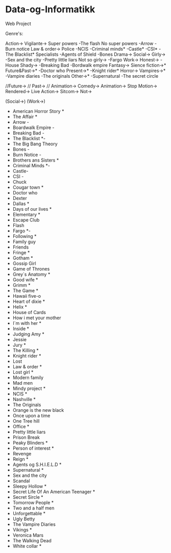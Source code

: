 Data-og-Informatikk
===================

Web Project

Genre's:

Action->
  Vigilante->
    Super powers
      -The flash
    No super powers
      -Arrow
      -Burn notice
  Law & order->
    Police
      -NCIS
      -Criminal minds*
      -Castle*
      -CSI*
      -The Blacklist*
    Specialists
      -Agents of Shield
      -Bones
Drama->
  Social->
    Girly->
      -Sex and the city
      -Pretty little liars
    Not so girly->
      -Fargo
  Work->
    Honest->
      -House
    Shady->
      -Breaking Bad
      -Bordwalk empire
Fantasy->
  Sience fiction->*
    Future&Past->*
      -Doctor who
    Present->*
      -Knight rider*
  Horror->
    Vampires->*
      -Vampire diaries
      -The originals
    Other->*
      -Supernatural
      -The secret circle
    
  //Future->
  // Past->
  // Animation->
Comedy->
  Animation->
    Stop Motion->
    Rendered->
  Live Action->
    Sitcom->
    Not->
  
  (Social->)
  (Work->)
  
  
- American Horror Story       *
- The Affair    *
- Arrow           -
- Boardwalk Empire     -
- Breaking Bad        -
- The Blacklist       *-
- The Big Bang Theory 
- Bones           -
- Burn Notice    -
- Brothers ans Sisters   *
- Criminal Minds    *-
- Castle-
- CSI   -
- Chuck    
- Cougar town   *
- Doctor who   
- Dexter   
- Dallas    *
- Days of our lives  *
- Elementary  *
- Escape Club  
- Flash           
- Fargo   *-
- Following   *
- Family guy    
- Friends 
- Fringe   *
- Gotham   *
- Gossip Girl    
- Game of Thrones   
- Grey´s Anatomy    *
- Good wife   *
- Grimm   *
- The Game * 
- Hawaii five-o   
- Heart of dixie   *
- Helix    *
- House of Cards        
- How i met your mother 
- I´m with her  *
- Inside   *
- Judging Amy   *
- Jessie   
- Jury    *
- The Killing  *
- Knight rider  *
- Lost        
- Law & order *
- Lost girl *
- Modern family
- Mad men 
- Mindy project *
- NCIS            *
- Nashville *
- The Originals 
- Orange is the new black 
- Once upon a time       
- One Tree hill         
- Office     *
- Pretty little liars    
- Prison Break            
- Peaky Blinders   *
- Person of interest   *
- Revenge  
- Reign    *
- Agents og S.H.I.E.L.D   *
- Supernatural          *
- Sex and the city     
- Scandal               
- Sleepy Hollow        *
- Secret Life Of An American Teenager *
- Secret Sircle  *
- Tomorrow People   *
- Two and a half men  
- Unforgettable  *
- Ugly Betty         
- The Vampire Diaries  
- Vikings              *
- Veronica Mars       
- The Walking Dead      
- White collar         *

